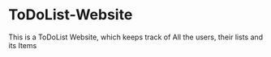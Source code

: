 # ToDoList-Website
This is a ToDoList Website, which keeps track of All the users, their lists and its Items
